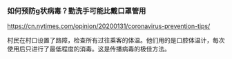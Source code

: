 ### 如何预防g状病毒？勤洗手可能比戴口罩管用
https://cn.nytimes.com/opinion/20200131/coronavirus-prevention-tips/

村民在村口设置了路障，检查所有过往乘客的体温。他们用的是口腔体温计，每次使用后只进行了最低程度的消毒。这是传播病毒的极佳方法。
